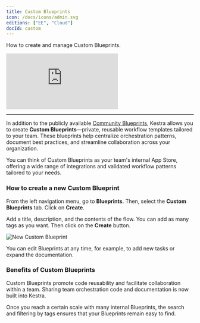 ```yaml
---
title: Custom Blueprints
icon: /docs/icons/admin.svg
editions: ["EE", "Cloud"]
docId: custom
---
```


How to create and manage Custom Blueprints.

<div class="video-container">
  <iframe src="https://www.youtube.com/embed/qbGfK-FJi6s?si=UX6cOyT7nvlyd6zb" title="YouTube video player" frameborder="0" allow="accelerometer; autoplay; clipboard-write; encrypted-media; gyroscope; picture-in-picture; web-share" referrerpolicy="strict-origin-when-cross-origin" allowfullscreen></iframe>
</div>

---

In addition to the publicly available [Community Blueprints](../../05.concepts/07.blueprints.md), Kestra allows you to create **Custom Blueprints**—private, reusable workflow templates tailored to your team. These blueprints help centralize orchestration patterns, document best practices, and streamline collaboration across your organization.

You can think of Custom Blueprints as your team's internal App Store, offering a wide range of integrations and validated workflow patterns tailored to your needs.

### How to create a new Custom Blueprint

From the left navigation menu, go to **Blueprints**. Then, select the **Custom Blueprints** tab. Click on **Create**.

Add a title, description, and the contents of the flow. You can add as many tags as you want. Then click on the **Create** button.

![New Custom Blueprint](/docs/user-interface-guide/blueprint-org-2.png)

You can edit Blueprints at any time, for example, to add new tasks or expand the documentation.

### Benefits of Custom Blueprints

Custom Blueprints promote code reusability and facilitate collaboration within a team. Sharing team orchestration code and documentation is now built into Kestra.

Once you reach a certain scale with many internal Blueprints, the search and filtering by tags ensures that your Blueprints remain easy to find.

